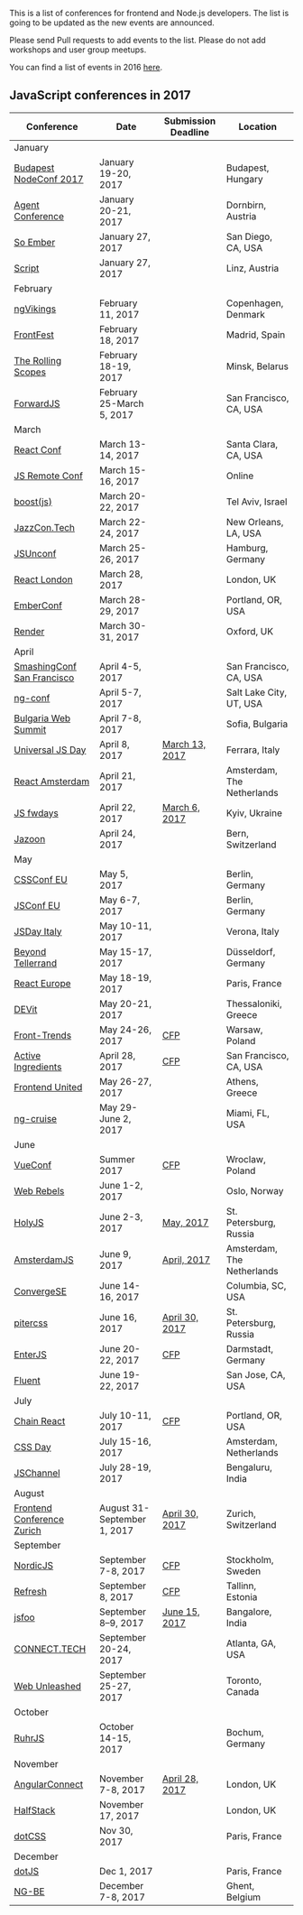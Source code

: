 This is a list of conferences for frontend and Node.js developers. The list is going to be updated as the new events are announced.

Please send Pull requests to add events to the list. Please do not add workshops and user group meetups.

You can find a list of events in 2016 [here](https://github.com/prigara/javascript-conferences/blob/master/2016/README.md). 

## JavaScript conferences in 2017

| Conference  | Date | Submission Deadline | Location |
| ------------- | ------------- | ------------- | ------------- |
|January||||
| [Budapest NodeConf 2017](https://nodeconf.risingstack.com/) | January 19-20, 2017 || Budapest, Hungary |
| [Agent Conference](http://agent.sh/) | January 20-21, 2017 || Dornbirn, Austria |
| [So Ember](http://soember.com/) | January 27, 2017 || San Diego, CA, USA |
| [Script](https://scriptconf.org/) | January 27, 2017 || Linz, Austria |
|February||||
| [ngVikings](https://ngvikings.org/) | February 11, 2017 || Copenhagen, Denmark |
| [FrontFest](http://frontfest.es/) | February 18, 2017 || Madrid, Spain |
| [The Rolling Scopes](https://2017.conf.rollingscopes.com/) | February 18-19, 2017 || Minsk, Belarus |
| [ForwardJS](https://forwardjs.com/) | February 25-March 5, 2017 || San Francisco, CA, USA |
|March||||
| [React Conf](http://conf.reactjs.org/) | March 13-14, 2017 | | Santa Clara, CA, USA |
| [JS Remote Conf](https://devchat.tv/conferences/js-remote-conf-2017) | March 15-16, 2017 | | Online |
| [boost(js)](http://boostjs.io/) | March 20-22, 2017 | | Tel Aviv, Israel |
| [JazzCon.Tech](http://jazzcon.tech/) | March 22-24, 2017 | | New Orleans, LA, USA |
| [JSUnconf](http://2017.jsunconf.eu/) | March 25-26, 2017 || Hamburg, Germany |
| [React London](https://react.london/) | March 28, 2017 | | London, UK |
| [EmberConf](http://emberconf.com/) | March 28-29, 2017 || Portland, OR, USA |
| [Render](http://2017.render-conf.com/) | March 30-31, 2017 || Oxford, UK |
|April||||
| [SmashingConf San Francisco](https://smashingconf.com/) | April 4-5, 2017 || San Francisco, CA, USA |
| [ng-conf](https://www.ng-conf.org/) | April 5-7, 2017 | | Salt Lake City, UT, USA |
| [Bulgaria Web Summit](https://bulgariawebsummit.com/) | April 7-8, 2017 || Sofia, Bulgaria |
| [Universal JS Day](http://2017.universaljsday.com/) | April 8, 2017 |[March 13, 2017](https://docs.google.com/forms/d/e/1FAIpQLSdhaLbbk4mN4k_Y4fR3DTbx0f-b9YKheWqnKy4RFe05ioeUlA/viewform)| Ferrara, Italy |
| [React Amsterdam](https://react.amsterdam) | April 21, 2017 | | Amsterdam, The Netherlands |
| [JS fwdays](http://frameworksdays.com/event/js-frameworks-day-2017) | April 22, 2017 | [March 6, 2017](https://docs.google.com/forms/d/e/1FAIpQLSeL_LKcjm34cC70rrRhydh1e95idZUk64gcl1mVSSvCGjgwPA/viewform) | Kyiv, Ukraine |
| [Jazoon](http://jazoon.com/) | April 24, 2017 || Bern, Switzerland |
|May||||
| [CSSConf EU](http://2017.cssconf.eu/) | May 5, 2017 | | Berlin, Germany |
| [JSConf EU](http://2017.jsconf.eu/) | May 6-7, 2017 | | Berlin, Germany |
| [JSDay Italy](http://2017.jsday.it/) | May 10-11, 2017 | | Verona, Italy |
| [Beyond Tellerrand](https://beyondtellerrand.com/events/duesseldorf-2017) | May 15-17, 2017 || Düsseldorf, Germany |
| [React Europe](https://www.react-europe.org/) | May 18-19, 2017 | | Paris, France |
| [DEVit](http://devitconf.org) | May 20-21, 2017 | | Thessaloniki, Greece |
| [Front-Trends](https://2017.front-trends.com/) | May 24-26, 2017 |[CFP](https://2017.front-trends.com/speaking-at-front-trends/)| Warsaw, Poland |
| [Active Ingredients](https://activeingredients.info/) | April 28, 2017 | [CFP](https://www.papercall.io/active-ingredients-web) | San Francisco, CA, USA |
| [Frontend United](http://frontendunited.org/) | May 26-27, 2017 || Athens, Greece |
| [ng-cruise](https://ngcruise.com/) | May 29-June 2, 2017 | | Miami, FL, USA |
|June||||
| [VueConf](https://conf.vuejs.org/) | Summer 2017 |[CFP](https://docs.google.com/a/jetbrains.com/forms/d/e/1FAIpQLSdtbxBpV0j_zCnELXQuIkeGH8x6gaOWE0J8tTsAdpa0O5MYOw/viewform)| Wroclaw, Poland |
| [Web Rebels](https://www.webrebels.org/) | June 1-2, 2017 | | Oslo, Norway |
| [HolyJS](https://holyjs-piter.ru/) | June 2-3, 2017 |[May, 2017](https://holyjs-piter.ru/callforpapers/)| St. Petersburg, Russia |
| [AmsterdamJS](https://amsterdamjs.com/) | June 9, 2017 |[April, 2017](https://docs.google.com/forms/d/19HUzF0niKkdAjV335OVTWrG_i8PnTpW6IYNxHCCYPx8)| Amsterdam, The Netherlands |
| [ConvergeSE](http://convergese.com/) | June 14-16, 2017 | | Columbia, SC, USA |
| [pitercss](https://pitercss.com/) | June 16, 2017 |[April 30, 2017](https://pitercss.com/call-for-speakers/)| St. Petersburg, Russia |
| [EnterJS](https://www.enterjs.de/) | June 20-22, 2017 |[CFP](https://www.enterjs.de/call-for-proposals)| Darmstadt, Germany |
| [Fluent](http://conferences.oreilly.com/fluent) | June 19-22, 2017 | | San Jose, CA, USA |
|July|||
| [Chain React](https://infinite.red/ChainReactConf) | July 10-11, 2017 | [CFP](https://www.papercall.io/chain-react-conf-2017) | Portland, OR, USA |
| [CSS Day](https://cssday.nl/2017) | July 15-16, 2017 | | Amsterdam, Netherlands |
| [JSChannel](http://2017.jschannel.com/) | July 28-19, 2017 | | Bengaluru, India |
|August||||
| [Frontend Conference Zurich](https://frontendconf.ch/) | August 31-September 1, 2017 |[April 30, 2017](https://frontendconf.ch/call-for-speakers/)| Zurich, Switzerland |
|September||||
| [NordicJS](http://nordicjs.com/) | September 7-8, 2017 |[CFP](http://cfp.nordicjs.com/)| Stockholm, Sweden |
| [Refresh](http://refresh.rocks/) | September 8, 2017 |[CFP](http://refresh.rocks/call-for-papers/)| Tallinn, Estonia |
| [jsfoo](https://jsfoo.in/2017/) | September 8–9, 2017 | [June 15, 2017](https://jsfoo.talkfunnel.com/2017/) | Bangalore, India |
| [CONNECT.TECH](http://connect.tech/) | September 20-24, 2017 || Atlanta, GA, USA |
| [Web Unleashed](http://fitc.ca/event/webu17/) | September 25-27, 2017 || Toronto, Canada |
|October||||
| [RuhrJS](https://ruhrjs.de/) | October 14-15, 2017 || Bochum, Germany |
|November||||
| [AngularConnect](http://angularconnect.com/) | November 7-8, 2017 | [April 28, 2017](https://docs.google.com/a/jetbrains.com/forms/d/e/1FAIpQLSf0k8_jtSjvFcX3rhKVEF26eC4NCXVctlQDeztVxqXjCy9RnA/viewform)| London, UK |
| [HalfStack](http://halfstackconf.com/) | November 17, 2017 || London, UK |
| [dotCSS](https://2017.dotcss.io/) | Nov 30, 2017 || Paris, France |
|December||||
| [dotJS](https://2017.dotjs.io) | Dec 1, 2017 || Paris, France |
| [NG-BE](https://ng-be.org/) | December 7-8, 2017 || Ghent, Belgium |
